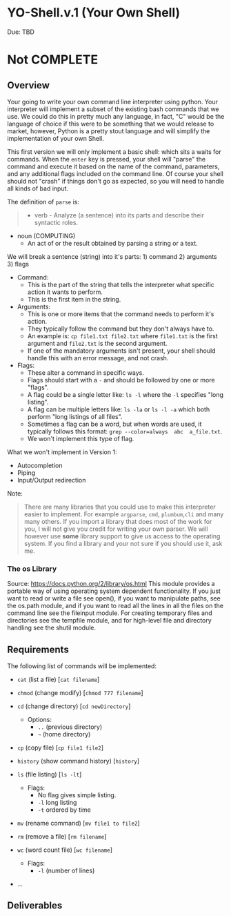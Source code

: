 # YO-Shell.v.1 (Your Own Shell) 
Due: TBD

# Not COMPLETE

## Overview

Your going to write your own command line interpreter using python. Your interpreter will implement a subset of the existing bash
commands that we use. We could do this in pretty much any language, in fact, "C" would be the language of choice if this were to 
be something that we would release to market, however, Python is a pretty stout language and will simplify the implementation of your
own Shell. 

This first version we will only implement a basic shell: which sits a waits for commands. When the `enter` key is pressed, your shell will "parse" the command and execute it based on the name of the command, parameters, and any additional flags included on the command line. Of course your shell should not "crash" if things don't go as expected, so you will need to handle all kinds of bad input. 

The definition of `parse` is: 
>- verb 
    - Analyze (a sentence) into its parts and describe their syntactic roles.
- noun (COMPUTING)
    - An act of or the result obtained by parsing a string or a text.

We will break a sentence (string) into it's parts: 1) command 2) arguments 3) flags

- Command:
    - This is the part of the string that tells the interpreter what specific action it wants to perform. 
    - This is the first item in the string. 
- Arguments:
    - This is one or more items that the command needs to perform it's action. 
    - They typically follow the command but they don't always have to. 
    - An example is: `cp file1.txt file2.txt` where `file1.txt` is the first argument and `file2.txt` is the second argument. 
    - If one of the mandatory arguments isn't present, your shell should handle this with an error message, and not crash.
- Flags:
    - These alter a command in specific ways. 
    - Flags should start with a `-` and should be followed by one or more "flags".
    - A flag could be a single letter like: `ls -l` where the `-l` specifies "long listing".
    - A flag can be multiple letters like: `ls -la` or `ls -l -a` which both perform "long listings of all files".
    - Sometimes a flag can be a word, but when words are used, it typically follows this format: `grep --color=always  abc  a_file.txt`.
    - We won't implement this type of flag.

What we won't implement in Version 1:
- Autocompletion
- Piping 
- Input/Output redirection

Note:
> There are many libraries that you could use to make this interpreter easier to implement. For example `argparse`, `cmd`, `plumbum`,`cli` and many many others. If you import a library that does most of the work for you, I will not give you credit for writing your own parser. We will however use **some** library support to give us access to the operating system. If you find a library and your not sure if you should use it, ask me.
>

### The os Library

Source: https://docs.python.org/2/library/os.html
This module provides a portable way of using operating system dependent functionality. If you just want to read or write a file see open(), if you want to manipulate paths, see the os.path module, and if you want to read all the lines in all the files on the command line see the fileinput module. For creating temporary files and directories see the tempfile module, and for high-level file and directory handling see the shutil module.



## Requirements

The following list of commands will be implemented:
- `cat` (list a file) [`cat filename`]
- `chmod` (change modify) [`chmod 777 filename`]
- `cd` (change directory) [`cd newDirectory`]
    - Options:
        - `..` (previous directory)
        - `~` (home directory)
- `cp` (copy file) [`cp file1 file2`]
- `history` (show command history) [`history`]
- `ls`  (file listing) [`ls -lt`] 
    - Flags:
        - No flag gives simple listing.
        - `-l` long listing
        - `-t` ordered by time

- `mv` (rename command) [`mv file1 to file2`]
- `rm` (remove a file) [`rm filename`] 
- `wc` (word count file) [`wc filename`]
    - Flags:
        - `-l` (number of lines) 
- ...


## Deliverables
